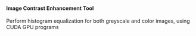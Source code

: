 #### Image Contrast Enhancement Tool

Perform histogram equalization for both greyscale and color images, using CUDA GPU programs